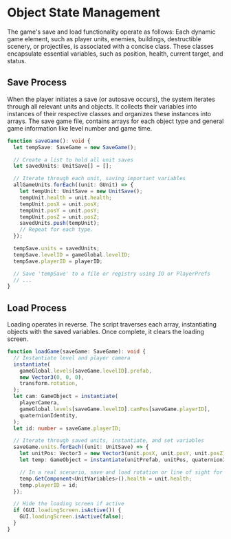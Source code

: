 # Object State Management

The game's save and load functionality operate as follows: Each dynamic game
element, such as player units, enemies, buildings, destructible scenery, or
projectiles, is associated with a concise class. These classes encapsulate
essential variables, such as position, health, current target, and status.

## Save Process

When the player initiates a save (or autosave occurs), the system iterates
through all relevant units and objects. It collects their variables into
instances of their respective classes and organizes these instances into arrays.
The save game file, contains arrays for each object type and general game
information like level number and game time.

```typescript
function saveGame(): void {
  let tempSave: SaveGame = new SaveGame();

  // Create a list to hold all unit saves
  let savedUnits: UnitSave[] = [];

  // Iterate through each unit, saving important variables
  allGameUnits.forEach((unit: GUnit) => {
    let tempUnit: UnitSave = new UnitSave();
    tempUnit.health = unit.health;
    tempUnit.posX = unit.posX;
    tempUnit.posY = unit.posY;
    tempUnit.posZ = unit.posZ;
    savedUnits.push(tempUnit);
    // Repeat for each type.
  });

  tempSave.units = savedUnits;
  tempSave.levelID = gameGlobal.levelID;
  tempSave.playerID = playerID;

  // Save 'tempSave' to a file or registry using IO or PlayerPrefs
  // ...
}
```

## Load Process

Loading operates in reverse. The script traverses each array, instantiating
objects with the saved variables. Once complete, it clears the loading screen.

```typescript
function loadGame(saveGame: SaveGame): void {
  // Instantiate level and player camera
  instantiate(
    gameGlobal.levels[saveGame.levelID].prefab,
    new Vector3(0, 0, 0),
    transform.rotation,
  );
  let cam: GameObject = instantiate(
    playerCamera,
    gameGlobal.levels[saveGame.levelID].camPos[saveGame.playerID],
    quaternionIdentity,
  );
  let id: number = saveGame.playerID;

  // Iterate through saved units, instantiate, and set variables
  saveGame.units.forEach((unit: UnitSave) => {
    let unitPos: Vector3 = new Vector3(unit.posX, unit.posY, unit.posZ);
    let temp: GameObject = instantiate(unitPrefab, unitPos, quaternionIdentity);

    // In a real scenario, save and load rotation or line of sight for a smaller save file
    temp.GetComponent<UnitVariables>().health = unit.health;
    temp.playerID = id;
  });

  // Hide the loading screen if active
  if (GUI.loadingScreen.isActive()) {
    GUI.loadingScreen.isActive(false);
  }
}
```
